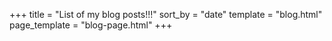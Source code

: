 +++
title = "List of my blog posts!!!"
sort_by = "date"
template = "blog.html"
page_template = "blog-page.html"
+++

